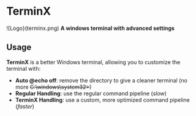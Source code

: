 # TerminX
![Logo}(terminx.png)
**A windows terminal with advanced settings**
## Usage
**TerminX** is a better Windows terminal, allowing you to customize the terminal with:
- **Auto @echo off**: remove the directory to give a cleaner terminal (no more ~~C:\windows\system32>~~)
- **Regular Handling**: use the regular command pipeline (*slow*)
- **TerminX Handling**: use a custom, more optimized command pipeline (*faster*)
